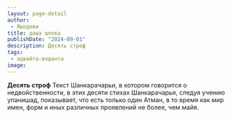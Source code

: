 ```yaml
---
layout: page-detail
author:
 - Яшодеви
title: даша шлока
publishDate: "2024-09-01"
description: Десять строф
tags:
 - адвайта-веданта
image: 
---
```


__Десять строф__
Текст Шанкарачарьи, в котором говорится о недвойственности, в этих десяти стихах Шанкарачарья, следуя учению упанишад, показывает, что есть только один Атман, в то время как мир имен, форм и иных различных проявлений не более, чем майя.

